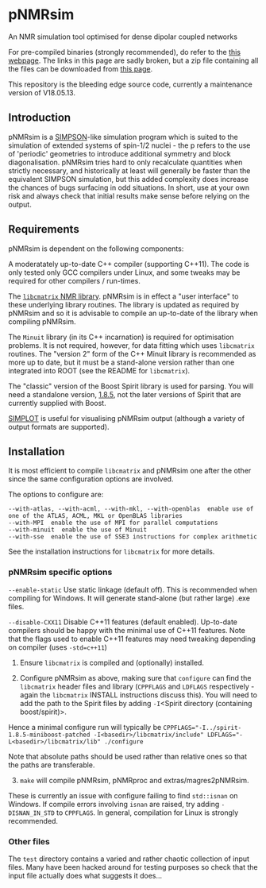# pNMRsim
An NMR simulation tool optimised for dense dipolar coupled networks

For pre-compiled binaries (strongly recommended), do refer to the [this webpage](https://www.durham.ac.uk/departments/academic/chemistry/about-us/solid-state-nmr/research-profile/equipment-and-software/pnmrsim/).
The links in this page are sadly broken, but a zip file containing all the files can be downloaded from [this page](https://www.dur.ac.uk/paul.hodgkinson/pNMRsim).

This repository is the bleeding edge source code, currently a maintenance version of V18.05.13.

## Introduction

pNMRsim is a [SIMPSON](https://inano.au.dk/about/research-centers-and-projects/nmr/software/simpson)-like simulation program which is suited to the simulation of extended systems of spin-1/2 nuclei - the p refers to the use of 'periodic' geometries to introduce additional symmetry and block diagonalisation. pNMRsim tries hard to only recalculate quantities when strictly necessary, and historically at least will generally be faster than the equivalent SIMPSON simulation, but this added complexity does increase the chances of bugs surfacing in odd situations.  In short, use at your own risk and always check that initial results make sense before relying on the output.

## Requirements

pNMRsim is dependent on the following components:

A moderatately up-to-date C++ compiler (supporting C++11).  The code is only tested only GCC compilers under Linux, and some tweaks may be required for other compilers / run-times.

The [`libcmatrix` NMR library](https://github.com/dch0ph/libcmatrix).  pNMRsim is in effect a "user interface" to these underlying library routines.  The library is updated as required by pNMRsim and so it is advisable to compile an up-to-date of the library when compiling pNMRsim. 

The `Minuit` library (in its C++ incarnation) is required for optimisation problems.  It is not required, however, for data fitting which uses `libcmatrix` routines.  The "version 2" form of the C++ Minuit library is recommended as more up to date, but it must be a stand-alone version rather than one integrated into ROOT (see the README for `libcmatrix`).

The "classic" version of the Boost Spirit library is used for parsing. You will need a standalone version, [1.8.5](https://github.com/dch0ph/spirit-1.8.5-miniboost-patched), not the later versions of Spirit that are currently supplied with Boost. 
 
[SIMPLOT](https://inano.au.dk/about/research-centers-and-projects/nmr/software/simpson) is useful for visualising pNMRsim output (although a variety of output formats are supported).


## Installation

It is most efficient to compile `libcmatrix` and pNMRsim one after the other since the same configuration options are involved.

The options to configure are:
```
--with-atlas, --with-acml, --with-mkl, --with-openblas  enable use of one of the ATLAS, ACML, MKL or OpenBLAS libraries 
--with-MPI  enable the use of MPI for parallel computations
--with-minuit  enable the use of Minuit
--with-sse  enable the use of SSE3 instructions for complex arithmetic 
```

See the installation instructions for `libcmatrix` for more details.


### pNMRsim specific options

`--enable-static`  Use static linkage (default off). This is recommended when compiling for Windows. It will generate stand-alone (but rather large) .exe files.

`--disable-CXX11`  Disable C++11 features (default enabled). Up-to-date compilers should be happy with the minimal use of C++11 features. Note that the flags used to enable C++11 features may need tweaking depending on compiler (uses `-std=c++11`)


1.  Ensure `libcmatrix` is compiled and (optionally) installed.

2.  Configure pNMRsim as above, making sure that `configure` can find the `libcmatrix` header files and library (`CPPFLAGS` and `LDFLAGS` respectively - again the `libcmatrix` INSTALL instructions discuss this).  You will need to add the path to the Spirit files by adding `-I`<Spirit directory (containing boost/spirit)>.

Hence a minimal configure run will typically be
`CPPFLAGS="-I../spirit-1.8.5-miniboost-patched -I<basedir>/libcmatrix/include" LDFLAGS="-L<basedir>/libcmatrix/lib" ./configure`

Note that absolute paths should be used rather than relative ones so that the paths are transferable.

3.  `make` will compile pNMRsim, pNMRproc and extras/magres2pNMRsim.

These is currently an issue with configure failing to find `std::isnan` on Windows. If compile errors involving `isnan` are raised, try adding `-DISNAN_IN_STD` to `CPPFLAGS`. In general, compilation for Linux is strongly recommended.


### Other files
The `test` directory contains a varied and rather chaotic collection of input files.  Many have been hacked around for testing purposes so check that the input file actually does what suggests it does...
